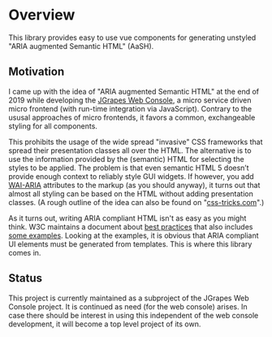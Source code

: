 # Overview

This library provides easy to use vue components for generating 
unstyled "ARIA augmented Semantic HTML" (AaSH).

## Motivation

I came up with the idea of "ARIA augmented Semantic HTML" at the 
end of 2019 while developing the 
[JGrapes Web Console](https://mnlipp.github.io/jgrapes/WebConsole.html),
a micro service driven micro frontend (with run-time integration via 
JavaScript). Contrary to the ususal approaches of micro frontends,
it favors a common, exchangeable styling for all components.

This prohibits the usage of the wide spread "invasive" CSS frameworks that
spread their presentation classes all over the HTML. The alternative is
to use the information provided by the (semantic) HTML for selecting
the styles to be applied. The problem is that even semantic HTML 5 doesn’t 
provide enough context to reliably style GUI widgets. If however, you add 
[WAI-ARIA](https://www.w3.org/WAI/standards-guidelines/aria/) attributes 
to the markup (as you should anyway), it turns out that almost all styling 
can be based on the HTML without adding presentation classes.
(A rough outline of the idea can also be found on 
"[css-tricks.com](https://css-tricks.com/aria-in-css/)".)

As it turns out, writing ARIA compliant HTML isn't as easy as you might think.
W3C maintains a document about 
[best practices](https://www.w3.org/TR/wai-aria-practices-1.1/) that also 
includes 
[some examples](https://www.w3.org/TR/wai-aria-practices-1.1/examples/).
Looking at the examples, it is obvious that ARIA compliant UI elements
must be generated from templates. This is where this library comes in.

## Status

This project is currently maintained as a subproject of the 
JGrapes Web Console project. It is continued as need (for the web console)
arises. In case there should be interest in using this independent of the
web console development, it will become a top level project of its own.
